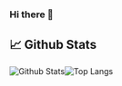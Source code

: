 ### Hi there 👋

<!--
**domengabrovsek/domengabrovsek** is a ✨ _special_ ✨ repository because its `README.md` (this file) appears on your GitHub profile.

Here are some ideas to get you started:

- 🔭 I’m currently working on ...
- 🌱 I’m currently learning ...
- 👯 I’m looking to collaborate on ...
- 🤔 I’m looking for help with ...
- 💬 Ask me about ...
- 📫 How to reach me: ...
- 😄 Pronouns: ...
- ⚡ Fun fact: ...
-->

## 📈 Github Stats

![Github Stats](https://github-readme-stats.vercel.app/api?username=domengabrovsek&count_private=true&show_icons=true&include_all_commits=true&show_icons=true&theme=dark)![Top Langs](https://github-readme-stats.vercel.app/api/top-langs/?username=domengabrovsek&layout=compact&theme=dark&show_icons=true&langs_count=20)